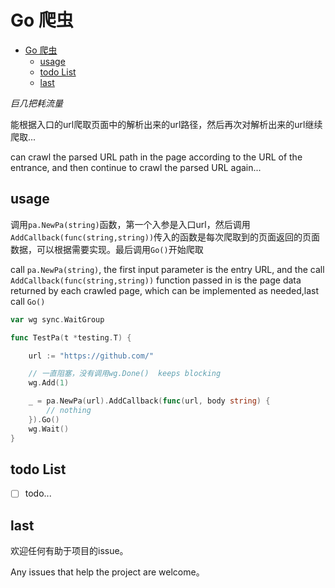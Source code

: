 # Go 爬虫

* [Go 爬虫](#Go-%E7%88%AC%E8%99%AB)
    * [usage](#usage)
    * [todo List](#todo-List)
    * [last](#last)


_巨几把耗流量_

能根据入口的url爬取页面中的解析出来的url路径，然后再次对解析出来的url继续爬取...

can crawl the parsed URL path in the page according to the URL of the entrance, and then continue to crawl the parsed
URL again...

## usage

调用`pa.NewPa(string)`函数，第一个入参是入口url，然后调用`AddCallback(func(string,string))`传入的函数是每次爬取到的页面返回的页面数据，可以根据需要实现。最后调用`Go()`开始爬取

call `pa.NewPa(string)`, the first input parameter is the entry URL, and the call `AddCallback(func(string,string))`
function passed in is the page data returned by each crawled page, which can be implemented as needed,last call `Go()`

```go
var wg sync.WaitGroup

func TestPa(t *testing.T) {

	url := "https://github.com/"

	// 一直阻塞，没有调用wg.Done()  keeps blocking
	wg.Add(1)

	_ = pa.NewPa(url).AddCallback(func(url, body string) {
		// nothing
	}).Go()
	wg.Wait()
}
```
## todo List

- [ ] todo...

## last

欢迎任何有助于项目的issue。

Any issues that help the project are welcome。
